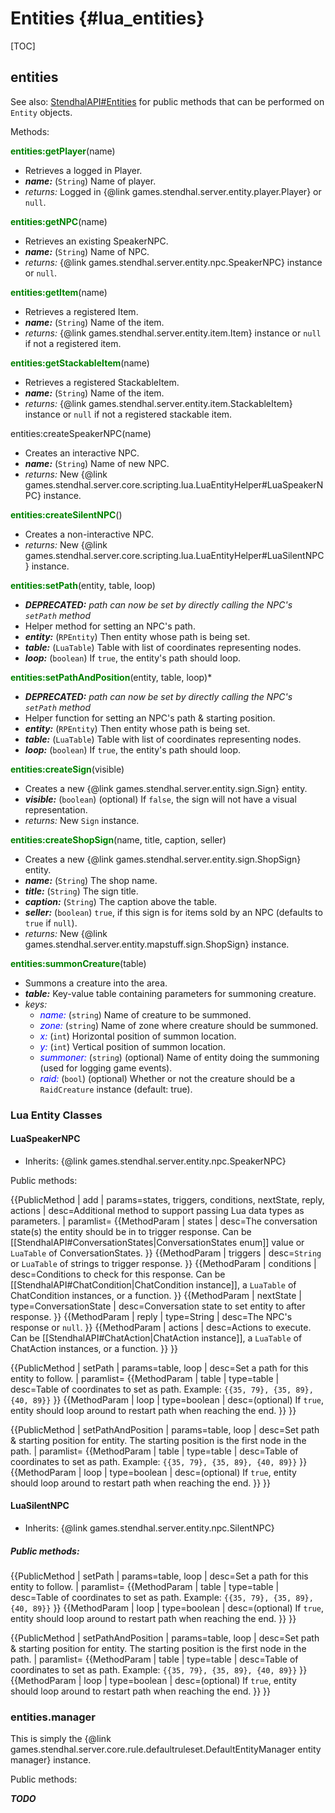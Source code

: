 
Entities {#lua_entities}
========

[TOC]

## entities

See also: [StendhalAPI#Entities](https://stendhalgame.org/wiki/StendhalAPI#Entities) for public methods that can be performed on `Entity` objects.

Methods:

<span style="color:green; font-weight:bold;">entities:getPlayer</span>(name)
* Retrieves a logged in Player.
* ***name:*** (`String`) Name of player.
* *returns:* Logged in {@link games.stendhal.server.entity.player.Player} or `null`.

<span style="color:green; font-weight:bold;">entities:getNPC</span>(name)
* Retrieves an existing SpeakerNPC.
* ***name:*** (`String`) Name of NPC.
* *returns:* {@link games.stendhal.server.entity.npc.SpeakerNPC} instance or `null`.

<span style="color:green; font-weight:bold;">entities:getItem</span>(name)
* Retrieves a registered Item.
* ***name:*** (`String`) Name of the item.
* *returns:* {@link games.stendhal.server.entity.item.Item} instance or `null` if not a registered item.

<span style="color:green; font-weight:bold;">entities:getStackableItem</span>(name)
* Retrieves a registered StackableItem.
* ***name:*** (`String`) Name of the item.
* *returns:* {@link games.stendhal.server.entity.item.StackableItem} instance or `null` if not a registered stackable item.

<span style="color:green### font-style:italic;">entities:createSpeakerNPC</span>(name)
* Creates an interactive NPC.
* ***name:*** (`String`) Name of new NPC.
* *returns:* New {@link games.stendhal.server.core.scripting.lua.LuaEntityHelper#LuaSpeakerNPC} instance.

<span style="color:green; font-weight:bold;">entities:createSilentNPC</span>()
* Creates a non-interactive NPC.
* *returns:* New {@link games.stendhal.server.core.scripting.lua.LuaEntityHelper#LuaSilentNPC} instance.

<span style="color:green; font-weight:bold;">entities:setPath</span>(entity, table, loop)
* ***DEPRECATED:** path can now be set by directly calling the NPC's `setPath` method*
* Helper method for setting an NPC's path.
* ***entity:*** (`RPEntity`) Then entity whose path is being set.
* ***table:*** (`LuaTable`) Table with list of coordinates representing nodes.
* ***loop:*** (`boolean`) If `true`, the entity's path should loop.

<span style="color:green; font-weight:bold;">entities:setPathAndPosition</span>(entity, table, loop)* <nowiki>
* ***DEPRECATED:** path can now be set by directly calling the NPC's `setPath` method*
* Helper function for setting an NPC's path & starting position.
* ***entity:*** (`RPEntity`) Then entity whose path is being set.
* ***table:*** (`LuaTable`) Table with list of coordinates representing nodes.
* ***loop:*** (`boolean`) If `true`, the entity's path should loop.

<span style="color:green; font-weight:bold;">entities:createSign</span>(visible)
* Creates a new {@link games.stendhal.server.entity.sign.Sign} entity.
* ***visible:*** (`boolean`) (optional) If `false`, the sign will not have a visual representation.
* *returns:* New `Sign` instance.

<span style="color:green; font-weight:bold;">entities:createShopSign</span>(name, title, caption, seller)
* Creates a new {@link games.stendhal.server.entity.sign.ShopSign} entity.
* ***name:*** (`String`) The shop name.
* ***title:*** (`String`) The sign title.
* ***caption:*** (`String`) The caption above the table.
* ***seller:*** (`boolean`) `true`, if this sign is for items sold by an NPC (defaults to `true` if `null`).
* *returns:* New {@link games.stendhal.server.entity.mapstuff.sign.ShopSign} instance.

<span style="color:green; font-weight:bold;">entities:summonCreature</span>(table)
* Summons a creature into the area.
* ***table:*** Key-value table containing parameters for summoning creature.
* *keys:*
  * *<span style="color:blue;">name:</span>* (`string`) Name of creature to be summoned.
  * *<span style="color:blue;">zone:</span>* (`string`) Name of zone where creature should be summoned.
  * *<span style="color:blue;">x:</span>* (`int`) Horizontal position of summon location.
  * *<span style="color:blue;">y:</span>* (`int`) Vertical position of summon location.
  * *<span style="color:blue;">summoner:</span>* (`string`) (optional) Name of entity doing the summoning (used for logging game events).
  * *<span style="color:blue;">raid:</span>* (`bool`) (optional) Whether or not the creature should be a `RaidCreature` instance (default: true).

### Lua Entity Classes

#### LuaSpeakerNPC

* Inherits: {@link games.stendhal.server.entity.npc.SpeakerNPC}

Public methods:

{{PublicMethod | add | params=states, triggers, conditions, nextState, reply, actions | desc=Additional method to support passing Lua data types as parameters. | paramlist=
{{MethodParam | states | desc=The conversation state(s) the entity should be in to trigger response. Can be [[StendhalAPI#ConversationStates|ConversationStates enum]] value or `LuaTable` of ConversationStates. }}
{{MethodParam | triggers | desc=`String` or `LuaTable` of strings to trigger response. }}
{{MethodParam | conditions | desc=Conditions to check for this response. Can be [[StendhalAPI#ChatCondition|ChatCondition instance]], a `LuaTable` of ChatCondition instances, or a function. }}
{{MethodParam | nextState | type=ConversationState | desc=Conversation state to set entity to after response. }}
{{MethodParam | reply | type=String | desc=The NPC's response or `null`. }}
{{MethodParam | actions | desc=Actions to execute. Can be [[StendhalAPI#ChatAction|ChatAction instance]], a `LuaTable` of ChatAction instances, or a function. }} }}

{{PublicMethod | setPath | params=table, loop | desc=Set a path for this entity to follow. | paramlist=
{{MethodParam | table | type=table | desc=Table of coordinates to set as path. Example: `{{35, 79}, {35, 89}, {40, 89}}` }}
{{MethodParam | loop | type=boolean | desc=(optional) If `true`, entity should loop around to restart path when reaching the end. }} }}

{{PublicMethod | setPathAndPosition | params=table, loop | desc=Set path & starting position for entity. The starting position is the first node in the path. | paramlist=
{{MethodParam | table | type=table | desc=Table of coordinates to set as path. Example: `{{35, 79}, {35, 89}, {40, 89}}` }}
{{MethodParam | loop | type=boolean | desc=(optional) If `true`, entity should loop around to restart path when reaching the end. }} }}

#### LuaSilentNPC

* Inherits: {@link games.stendhal.server.entity.npc.SilentNPC}

##### Public methods:

{{PublicMethod | setPath | params=table, loop | desc=Set a path for this entity to follow. | paramlist=
{{MethodParam | table | type=table | desc=Table of coordinates to set as path. Example: `{{35, 79}, {35, 89}, {40, 89}}` }}
{{MethodParam | loop | type=boolean | desc=(optional) If `true`, entity should loop around to restart path when reaching the end. }} }}

{{PublicMethod | setPathAndPosition | params=table, loop | desc=Set path & starting position for entity. The starting position is the first node in the path. | paramlist=
{{MethodParam | table | type=table | desc=Table of coordinates to set as path. Example: `{{35, 79}, {35, 89}, {40, 89}}` }}
{{MethodParam | loop | type=boolean | desc=(optional) If `true`, entity should loop around to restart path when reaching the end. }} }}

### entities.manager

This is simply the {@link games.stendhal.server.core.rule.defaultruleset.DefaultEntityManager entity manager} instance.

Public methods:

***TODO***
